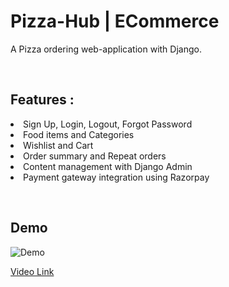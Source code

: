 # Pizza-Hub | ECommerce

A Pizza ordering web-application with Django.

</br>

## Features :

<li>Sign Up, Login, Logout, Forgot Password</li>
<li>Food items and Categories </li>
<li>Wishlist and Cart</li>
<li>Order summary and Repeat orders</li>
<li>Content management with Django Admin</li>
<li>Payment gateway integration using Razorpay</li>

&nbsp;

## Demo

<image src="./demo/demo1.gif" alt="Demo" />

<a href="./demo/demo1.mkv">Video Link</a>